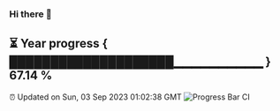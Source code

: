 ### Hi there 👋
⏳ Year progress { ████████████████████▁▁▁▁▁▁▁▁▁▁ } 67.14 %
---
⏰ Updated on Sun, 03 Sep 2023 01:02:38 GMT
![Progress Bar CI](https://github.com/liununu/liununu/workflows/Progress%20Bar%20CI/badge.svg)
